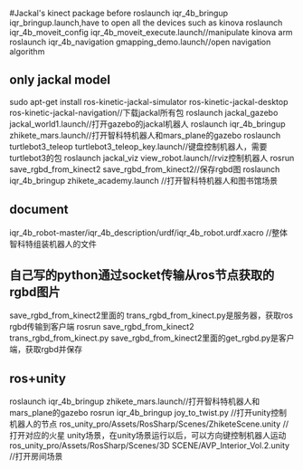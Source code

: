 #Jackal's kinect package
before roslaunch iqr_4b_bringup iqr_bringup.launch,have to open all the devices such as kinova
roslaunch iqr_4b_moveit_config iqr_4b_moveit_execute.launch//manipulate kinova arm
roslaunch iqr_4b_navigation gmapping_demo.launch//open navigation algorithm

## only jackal model
sudo apt-get install ros-kinetic-jackal-simulator ros-kinetic-jackal-desktop ros-kinetic-jackal-navigation//下载jackal所有包
roslaunch jackal_gazebo jackal_world1.launch//打开gazebo的jackal机器人
roslaunch iqr_4b_bringup zhikete_mars.launch//打开智科特机器人和mars_plane的gazebo
roslaunch turtlebot3_teleop turtlebot3_teleop_key.launch//键盘控制机器人，需要turtlebot3的包
roslaunch jackal_viz view_robot.launch//rviz控制机器人
rosrun save_rgbd_from_kinect2 save_rgbd_from_kinect2//保存rgbd图
roslaunch iqr_4b_bringup zhikete_academy.launch  //打开智科特机器人和图书馆场景
## document
iqr_4b_robot-master/iqr_4b_description/urdf/iqr_4b_robot.urdf.xacro   //整体智科特组装机器人的文件

## 自己写的python通过socket传输从ros节点获取的rgbd图片
save_rgbd_from_kinect2里面的 trans_rgbd_from_kinect.py是服务器，获取ros rgbd传输到客户端
rosrun save_rgbd_from_kinect2 trans_rgbd_from_kinect.py
save_rgbd_from_kinect2里面的get_rgbd.py是客户端，获取rgbd并保存

## ros+unity
roslaunch iqr_4b_bringup zhikete_mars.launch//打开智科特机器人和mars_plane的gazebo
rosrun iqr_4b_bringup joy_to_twist.py  //打开unity控制机器人的节点
ros_unity_pro/Assets/RosSharp/Scenes/ZhiketeScene.unity    //打开对应的火星 unity场景，在unity场景运行以后，可以方向键控制机器人运动
ros_unity_pro/Assets/RosSharp/Scenes/3D SCENE/AVP_Interior_Vol.2.unity     //打开房间场景